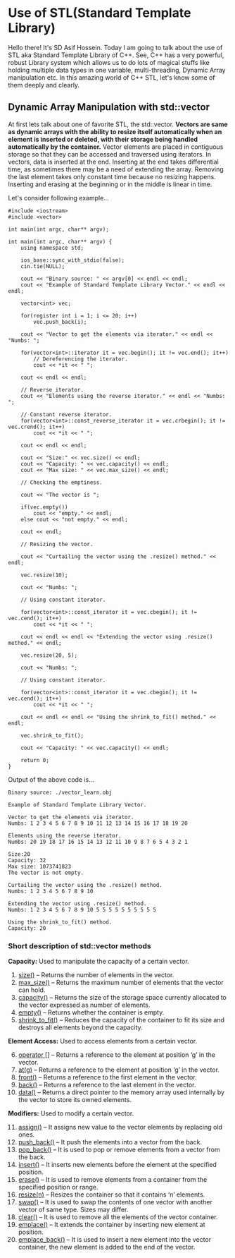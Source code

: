 # Use of STL(Standard Template Library)
Hello there! It's SD Asif Hossein. Today I am going to talk about the use of STL  aka Standard Template Library of C++. See, C++ has a very powerful, robust Library system which allows us to do lots of magical stuffs like holding multiple data types in one variable, multi-threading, Dynamic Array manipulation etc. In this amazing world of C++ STL, let's know some of them deeply and clearly.

## Dynamic Array Manipulation with std::vector
At first lets talk about one of favorite STL, the std::vector. **Vectors are same as dynamic arrays with the ability to resize itself automatically when an element is inserted or deleted, with their storage being handled automatically by the container.** Vector elements are placed in contiguous storage so that they can be accessed and traversed using iterators. In vectors, data is inserted at the end. Inserting at the end takes differential time, as sometimes there may be a need of extending the array. Removing the last element takes only constant time because no resizing happens. Inserting and erasing at the beginning or in the middle is linear in time.

Let's consider following example...

    #include <iostream>
	#include <vector>

	int main(int argc, char** argv);

	int main(int argc, char** argv) {
		using namespace std;

		ios_base::sync_with_stdio(false);
		cin.tie(NULL);

		cout << "Binary source: " << argv[0] << endl << endl;
		cout << "Example of Standard Template Library Vector." << endl << endl;

		vector<int> vec;

		for(register int i = 1; i <= 20; i++)
			vec.push_back(i);
	
		cout << "Vector to get the elements via iterator." << endl << "Numbs: ";

		for(vector<int>::iterator it = vec.begin(); it != vec.end(); it++)
			// Dereferencing the iterator.
			cout << *it << " ";

		cout << endl << endl;

		// Reverse iterator.
		cout << "Elements using the reverse iterator." << endl << "Numbs: ";

		// Constant reverse iterator.
		for(vector<int>::const_reverse_iterator it = vec.crbegin(); it != vec.crend(); it++)
			cout << *it << " ";

		cout << endl << endl;

		cout << "Size:" << vec.size() << endl;
		cout << "Capacity: " << vec.capacity() << endl;
		cout << "Max size: " << vec.max_size() << endl;

		// Checking the emptiness.

		cout << "The vector is ";

		if(vec.empty())
			cout << "empty." << endl;
		else cout << "not empty." << endl;

		cout << endl;

		// Resizing the vector.

		cout << "Curtailing the vector using the .resize() method." << endl;

		vec.resize(10);

		cout << "Numbs: ";

		// Using constant iterator.

		for(vector<int>::const_iterator it = vec.cbegin(); it != vec.cend(); it++)
			cout << *it << " ";

		cout << endl << endl << "Extending the vector using .resize() method." << endl;

		vec.resize(20, 5);

		cout << "Numbs: ";

		// Using constant iterator.

		for(vector<int>::const_iterator it = vec.cbegin(); it != vec.cend(); it++)
			cout << *it << " ";

		cout << endl << endl << "Using the shrink_to_fit() method." << endl;

		vec.shrink_to_fit();

		cout << "Capacity: " << vec.capacity() << endl;

		return 0;
	}
Output of the above code is...

    Binary source: ./vector_learn.obj

	Example of Standard Template Library Vector.

	Vector to get the elements via iterator.
	Numbs: 1 2 3 4 5 6 7 8 9 10 11 12 13 14 15 16 17 18 19 20

	Elements using the reverse iterator.
	Numbs: 20 19 18 17 16 15 14 13 12 11 10 9 8 7 6 5 4 3 2 1

	Size:20
	Capacity: 32
	Max size: 1073741823
	The vector is not empty.

	Curtailing the vector using the .resize() method.
	Numbs: 1 2 3 4 5 6 7 8 9 10

	Extending the vector using .resize() method.
	Numbs: 1 2 3 4 5 6 7 8 9 10 5 5 5 5 5 5 5 5 5 5

	Using the shrink_to_fit() method.
	Capacity: 20

### Short description of std::vector methods
**Capacity:** Used to manipulate the capacity of a certain vector.

1.  [size()](https://en.cppreference.com/w/cpp/container/vector/size)  – Returns the number of elements in the vector.
2.  [max_size()](https://en.cppreference.com/w/cpp/container/vector/max_size)  – Returns the maximum number of elements that the vector can hold.
3.  [capacity()](https://en.cppreference.com/w/cpp/container/vector/capacity)  – Returns the size of the storage space currently allocated to the vector expressed as number of elements.
4.  [empty()](https://en.cppreference.com/w/cpp/container/vector/empty)  – Returns whether the container is empty.
5.  [shrink_to_fit()](https://en.cppreference.com/w/cpp/container/vector/shrink_to_fit)  – Reduces the capacity of the container to fit its size and destroys all elements beyond the capacity.

**Element Access:** Used to access elements from a certain vector.

6.  [operator []](https://en.cppreference.com/w/cpp/container/vector/operator_at)  – Returns a reference to the element at position ‘g’ in the vector.
7.  [at(g)](https://en.cppreference.com/w/cpp/container/vector/at)  – Returns a reference to the element at position ‘g’ in the vector.
8.  [front()](https://en.cppreference.com/w/cpp/container/vector/front)  – Returns a reference to the first element in the vector.
9.  [back()](https://en.cppreference.com/w/cpp/container/vector/back)  – Returns a reference to the last element in the vector.
10.  [data()](https://en.cppreference.com/w/cpp/container/vector/data)  – Returns a direct pointer to the memory array used internally by the vector to store its owned elements.

**Modifiers:** Used to modify a certain vector.

11.  [assign()](https://www.geeksforgeeks.org/vector-assign-in-c-stl/) – It assigns new value to the vector elements by replacing old ones.
12.  [push_back()](https://en.cppreference.com/w/cpp/container/vector/push_back)  – It push the elements into a vector from the back.
13.  [pop_back()](https://en.cppreference.com/w/cpp/container/vector/pop_back)  – It is used to pop or remove elements from a vector from the back.
14.  [insert()](https://en.cppreference.com/w/cpp/container/vector/insert)  – It inserts new elements before the element at the specified position.
15.  [erase()](https://en.cppreference.com/w/cpp/container/vector/erase)  – It is used to remove elements from a container from the specified position or range.
16. [resize(n)](https://en.cppreference.com/w/cpp/container/vector/resize) – Resizes the container so that it contains ‘n’ elements. 
17.  [swap()](https://en.cppreference.com/w/cpp/container/vector/swap)  – It is used to swap the contents of one vector with another vector of same type. Sizes may differ.
18.  [clear()](https://en.cppreference.com/w/cpp/container/vector/clear)  – It is used to remove all the elements of the vector container.
19.  [emplace()](https://en.cppreference.com/w/cpp/container/vector/emplace)  – It extends the container by inserting new element at position.
20.  [emplace_back()](https://en.cppreference.com/w/cpp/container/vector/emplace_back)  – It is used to insert a new element into the vector container, the new element is added to the end of the vector.
